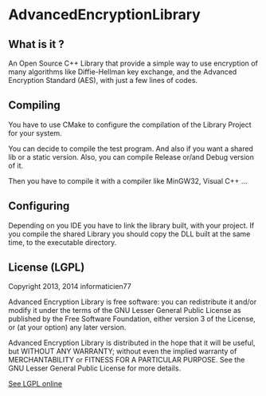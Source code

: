 AdvancedEncryptionLibrary
=========================

What is it ?
------------

An Open Source C++ Library that provide a simple way to use encryption of many algorithms like Diffie-Hellman
key exchange, and the Advanced Encryption Standard (AES), with just a few lines of codes.

Compiling
---------

You have to use CMake to configure the compilation of the Library Project for your system.

You can decide to compile the test program. And also if you want a shared lib or a static version.
Also, you can compile Release or/and Debug version of it.

Then you have to compile it with a compiler like MinGW32, Visual C++ ...

Configuring
-----------

Depending on you IDE you have to link the library built, with your project. If you compile the shared Library
you should copy the DLL built at the same time, to the executable directory.

License (LGPL)
--------------

Copyright 2013, 2014 informaticien77

Advanced Encryption Library is free software: you can redistribute it and/or modify
it under the terms of the GNU Lesser General Public License as published by
the Free Software Foundation, either version 3 of the License, or
(at your option) any later version.

Advanced Encryption Library is distributed in the hope that it will be useful,
but WITHOUT ANY WARRANTY; without even the implied warranty of
MERCHANTABILITY or FITNESS FOR A PARTICULAR PURPOSE.  See the
GNU Lesser General Public License for more details.

[See LGPL online](http://www.gnu.org/licenses/)